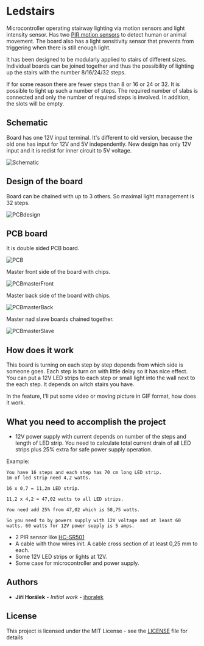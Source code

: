 # Ledstairs

Microcontroller operating stairway lighting via motion sensors and light intensity sensor. Has two [PIR motion sensors](https://en.wikipedia.org/wiki/Passive_infrared_sensor) to detect human or animal movement.
The board also has a light sensitivity sensor that prevents from triggering when there is still enough light.

It has been designed to be modularly applied to stairs of different sizes. Individual boards can be joined together and thus the possibility of lighting up the stairs with the number 8/16/24/32 steps.

If for some reason there are fewer steps than 8 or 16 or 24 or 32. It is possible to light up such a number of steps. The required number of slabs is connected and only the number of required steps is involved. In addition, the slots will be empty.

## Schematic

Board has one 12V input terminal. It's different to old version, because the old one has input for 12V and 5V independently. New design has only 12V input and it is redist for inner circuit to 5V voltage.

![Schematic](https://github.com/jhoralek/led-stairs/blob/master/images/led-stairs-schematic-smd.png)

## Design of the board

Board can be chained with up to 3 others. So maximal light management is 32 steps.

![PCBdesign](https://github.com/jhoralek/led-stairs/blob/master/images/led-stairs-smd-board.png)

## PCB board

It is double sided PCB board.

![PCB](https://github.com/jhoralek/led-stairs/blob/master/images/board_with_no_smds.jpg)

Master front side of the board with chips.

![PCBmasterFront](https://github.com/jhoralek/led-stairs/blob/master/images/master_front.jpg)

Master back side of the board with chips.

![PCBmasterBack](https://github.com/jhoralek/led-stairs/blob/master/images/master_back.jpg)

Master nad slave boards chained together.

![PCBmasterSlave](https://github.com/jhoralek/led-stairs/blob/master/images/master_slave_front.jpg)

## How does it work

This board is turning on each step by step depends from which side is someone goes. Each step is turn on with little delay so it has nice effect. You can put a 12V LED strips to each step or
small light into the wall next to the each step. It depends on witch stairs you have.

In the feature, I'll put some video or moving picture in GIF format, how does it work.

## What you need to accomplish the project

- 12V power supply with current depends on number of the steps and length of LED strip. You need to calculate total current drain of all LED strips plus 25% extra for safe power supply operation.

Example:

```
You have 16 steps and each step has 70 cm long LED strip.
1m of led strip need 4,2 watts.

16 x 0,7 = 11,2m LED strip.

11,2 x 4,2 = 47,02 watts to all LED strips.

You need add 25% from 47,02 which is 58,75 watts.

So you need to by powers supply with 12V voltage and at least 60 watts. 60 watts for 12V power supply is 5 amps.
```

- 2 PIR sensor like [HC-SR501](https://www.amazon.com/HC-SR501/s?k=HC-SR501)
- A cable with thow wires init. A cable cross section of at least 0,25 mm to each.
- Some 12V LED strips or lights at 12V.
- Some case for microcontroller and power supply.

## Authors

- **Jiří Horálek** - _Initial work_ - [jhoralek](https://github.com/jhoralek)

## License

This project is licensed under the MIT License - see the [LICENSE](LICENSE) file for details
